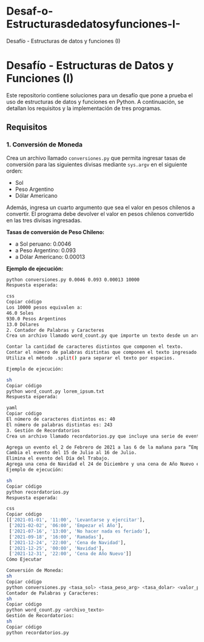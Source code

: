 # Desaf-o-Estructurasdedatosyfunciones-I-
Desafío - Estructuras de datos y funciones (I)

# Desafío - Estructuras de Datos y Funciones (I)

Este repositorio contiene soluciones para un desafío que pone a prueba el uso de estructuras de datos y funciones en Python. A continuación, se detallan los requisitos y la implementación de tres programas.

## Requisitos

### 1. Conversión de Moneda

Crea un archivo llamado `conversiones.py` que permita ingresar tasas de conversión para las siguientes divisas mediante `sys.argv` en el siguiente orden:

- Sol
- Peso Argentino
- Dólar Americano

Además, ingresa un cuarto argumento que sea el valor en pesos chilenos a convertir. El programa debe devolver el valor en pesos chilenos convertido en las tres divisas ingresadas.

**Tasas de conversión de Peso Chileno:**
- a Sol peruano: 0.0046
- a Peso Argentino: 0.093
- a Dólar Americano: 0.00013

**Ejemplo de ejecución:**
```sh
python conversiones.py 0.0046 0.093 0.00013 10000
Respuesta esperada:

css
Copiar código
Los 10000 pesos equivalen a:
46.0 Soles
930.0 Pesos Argentinos
13.0 Dólares
2. Contador de Palabras y Caracteres
Crea un archivo llamado word_count.py que importe un texto desde un archivo y realice las siguientes tareas:

Contar la cantidad de caracteres distintos que componen el texto.
Contar el número de palabras distintas que componen el texto ingresado.
Utiliza el método .split() para separar el texto por espacios.

Ejemplo de ejecución:

sh
Copiar código
python word_count.py lorem_ipsum.txt
Respuesta esperada:

yaml
Copiar código
El número de caracteres distintos es: 40
El número de palabras distintas es: 243
3. Gestión de Recordatorios
Crea un archivo llamado recordatorios.py que incluye una serie de eventos con la siguiente estructura: fecha (año-mes-día), hora, y descripción del evento. Aplica las siguientes modificaciones para mantener el orden temporal:

Agrega un evento el 2 de Febrero de 2021 a las 6 de la mañana para “Empezar el Año”.
Cambia el evento del 15 de Julio al 16 de Julio.
Elimina el evento del Día del Trabajo.
Agrega una cena de Navidad el 24 de Diciembre y una cena de Año Nuevo el 31 de Diciembre, ambas a las 22:00.
Ejemplo de ejecución:

sh
Copiar código
python recordatorios.py
Respuesta esperada:

css
Copiar código
[['2021-01-01', '11:00', 'Levantarse y ejercitar'],
 ['2021-02-02', '06:00', 'Empezar el Año'],
 ['2021-07-16', '13:00', 'No hacer nada es feriado'],
 ['2021-09-18', '16:00', 'Ramadas'],
 ['2021-12-24', '22:00', 'Cena de Navidad'],
 ['2021-12-25', '00:00', 'Navidad'],
 ['2021-12-31', '22:00', 'Cena de Año Nuevo']]
Cómo Ejecutar

Conversión de Moneda:
sh
Copiar código
python conversiones.py <tasa_sol> <tasa_peso_arg> <tasa_dolar> <valor_peso_chileno>
Contador de Palabras y Caracteres:
sh
Copiar código
python word_count.py <archivo_texto>
Gestión de Recordatorios:
sh
Copiar código
python recordatorios.py